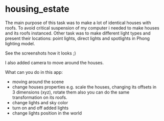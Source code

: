 # housing_estate

The main purpose of this task was to make a lot of identical houses with roofs. 
To avoid critical suspension of my computer i needed to make houses and its roofs instanced.
Other task was to make different light types and present their locations:
point lights, direct lights and spotlights in Phong lighting model.

See the screenshots how it looks ;)

I also added camera to move around the houses.

What can you do in this app:
- moving around the scene
- change houses properties e.g. scale the houses, changing its offsets in 3 dimensions (xyz), rotate them also you can do the same transformation on its roofs.
- change lights and sky color
- turn on and off added lights
- change lights position in the world

